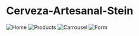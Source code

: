 # Cerveza-Artesanal-Stein

![Home](https://github.com/JornabeDV/Cerveza-Artesanal-Stein/assets/103864663/fc5b3a11-b6dd-4371-bb9c-c649749adf55)
![Products](https://github.com/JornabeDV/Cerveza-Artesanal-Stein/assets/103864663/d611e66b-b687-4296-9abf-fff0f96a6313)
![Carrousel](https://github.com/JornabeDV/Cerveza-Artesanal-Stein/assets/103864663/b11080d7-659b-46cf-b952-f1b4fd8faa6e)
![Form](https://github.com/JornabeDV/Cerveza-Artesanal-Stein/assets/103864663/f6875724-3d7a-4a9b-a85b-304f822ec1c1)
